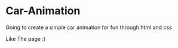 # Car-Animation

Going to create a simple car animation for fun through html and css

Like The page :)
